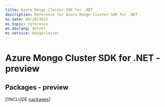 ```yaml
---
title: Azure Mongo Cluster SDK for .NET
description: Reference for Azure Mongo Cluster SDK for .NET
ms.date: 08/28/2025
ms.topic: reference
ms.devlang: dotnet
ms.service: mongocluster
---
```

# Azure Mongo Cluster SDK for .NET - preview
## Packages - preview
[!INCLUDE [packages](mongo-cluster-index.md)]